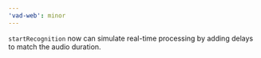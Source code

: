 ```yaml
---
'vad-web': minor
---
```


`startRecognition` now can simulate real-time processing by adding delays to match the audio duration.
